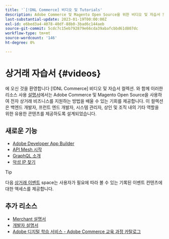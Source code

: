 ```yaml
---
title: '`[!DNL Commerce] 비디오 및 Tutorials'
description: Adobe Commerce 및 Magento Open Source을 위한 비디오 및 자습서 모음입니다
last-substantial-update: 2023-01-19T00:00:00Z
exl-id: e6bed3a4-4078-40df-88b0-3bad6c144aeb
source-git-commit: 5cdc7c15eb792879e66cda39abafcbbd61d807dc
workflow-type: tm+mt
source-wordcount: '146'
ht-degree: 0%

---
```


# 상거래 자습서 {#videos}

에 오신 것을 환영합니다 [!DNL Commerce] 비디오 및 자습서 컬렉션. 와 함께 이러한 리소스 사용 [설명서](https://experienceleague.adobe.com/docs/commerce.html)에서는 Adobe Commerce 및 Magento Open Source을 사용하여 전자 상거래 비즈니스를 지원하는 방법을 배울 수 있는 기회를 제공합니다. 이 컬렉션은 백엔드 개발자, 프런트 엔드 개발자, 시스템 관리자, 상인 및 조직 내의 기타 역할을 위한 유용한 콘텐츠를 제공하도록 설계되었습니다.

<div id="whats-new-section">

## 새로운 기능

- [Adobe Developer App Builder](../app-builder/introduction-to-app-builder.md)
- [API Mesh 시작](../api-mesh/getting-started-api-mesh.md)
- [GraphQL 소개](../graphql-rest/intro-graphql.md)
- [악성 IP 찾기](../new-relic/malicious-ip.md)

</div>

>[!TIP]
>
>다음 [상거래 이벤트](https://experienceleague.adobe.com/docs/commerce-events/events/overview.html) space는 사용자가 필요에 따라 볼 수 있는 기록된 이벤트 컨텐츠에 대한 액세스를 제공합니다.

## 추가 리소스

- [Merchant 설명서](https://experienceleague.adobe.com/docs/commerce-admin/user-guides/home.html)
- [개발자 설명서](https://developer.adobe.com/commerce)
- [Adobe 디지털 학습 서비스 - Adobe Commerce 교육 과정 카탈로그](https://learning.adobe.com/catalog.html?solution=Adobe%20Commerce)
